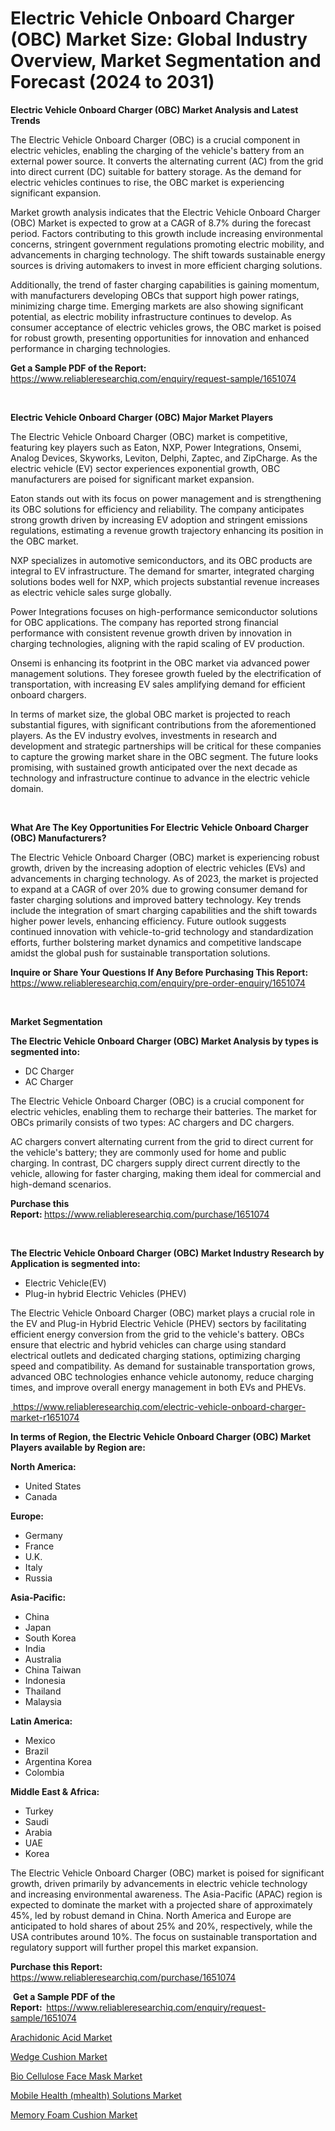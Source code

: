 <p><h1>Electric Vehicle Onboard Charger (OBC) Market Size: Global Industry Overview, Market Segmentation and Forecast (2024 to 2031)</h1></p><p><strong>Electric Vehicle Onboard Charger (OBC) Market Analysis and Latest Trends</strong></p>
<p><p>The Electric Vehicle Onboard Charger (OBC) is a crucial component in electric vehicles, enabling the charging of the vehicle's battery from an external power source. It converts the alternating current (AC) from the grid into direct current (DC) suitable for battery storage. As the demand for electric vehicles continues to rise, the OBC market is experiencing significant expansion.</p><p>Market growth analysis indicates that the Electric Vehicle Onboard Charger (OBC) Market is expected to grow at a CAGR of 8.7% during the forecast period. Factors contributing to this growth include increasing environmental concerns, stringent government regulations promoting electric mobility, and advancements in charging technology. The shift towards sustainable energy sources is driving automakers to invest in more efficient charging solutions. </p><p>Additionally, the trend of faster charging capabilities is gaining momentum, with manufacturers developing OBCs that support high power ratings, minimizing charge time. Emerging markets are also showing significant potential, as electric mobility infrastructure continues to develop. As consumer acceptance of electric vehicles grows, the OBC market is poised for robust growth, presenting opportunities for innovation and enhanced performance in charging technologies.</p></p>
<p><strong>Get a Sample PDF of the Report:&nbsp;</strong> <a href="https://www.reliableresearchiq.com/enquiry/request-sample/1651074?utm_campaign=1141&utm_medium=2&utm_source=Github&utm_content=ia&utm_term=26092024&utm_id=electric-vehicle-onboard-charger-obc">https://www.reliableresearchiq.com/enquiry/request-sample/1651074</a></p>
<p>&nbsp;</p>
<p><strong>Electric Vehicle Onboard Charger (OBC) Major Market Players</strong></p>
<p><p>The Electric Vehicle Onboard Charger (OBC) market is competitive, featuring key players such as Eaton, NXP, Power Integrations, Onsemi, Analog Devices, Skyworks, Leviton, Delphi, Zaptec, and ZipCharge. As the electric vehicle (EV) sector experiences exponential growth, OBC manufacturers are poised for significant market expansion.</p><p>Eaton stands out with its focus on power management and is strengthening its OBC solutions for efficiency and reliability. The company anticipates strong growth driven by increasing EV adoption and stringent emissions regulations, estimating a revenue growth trajectory enhancing its position in the OBC market.</p><p>NXP specializes in automotive semiconductors, and its OBC products are integral to EV infrastructure. The demand for smarter, integrated charging solutions bodes well for NXP, which projects substantial revenue increases as electric vehicle sales surge globally.</p><p>Power Integrations focuses on high-performance semiconductor solutions for OBC applications. The company has reported strong financial performance with consistent revenue growth driven by innovation in charging technologies, aligning with the rapid scaling of EV production.</p><p>Onsemi is enhancing its footprint in the OBC market via advanced power management solutions. They foresee growth fueled by the electrification of transportation, with increasing EV sales amplifying demand for efficient onboard chargers.</p><p>In terms of market size, the global OBC market is projected to reach substantial figures, with significant contributions from the aforementioned players. As the EV industry evolves, investments in research and development and strategic partnerships will be critical for these companies to capture the growing market share in the OBC segment. The future looks promising, with sustained growth anticipated over the next decade as technology and infrastructure continue to advance in the electric vehicle domain.</p></p>
<p>&nbsp;</p>
<p><strong>What Are The Key Opportunities For Electric Vehicle Onboard Charger (OBC) Manufacturers?</strong></p>
<p><p>The Electric Vehicle Onboard Charger (OBC) market is experiencing robust growth, driven by the increasing adoption of electric vehicles (EVs) and advancements in charging technology. As of 2023, the market is projected to expand at a CAGR of over 20% due to growing consumer demand for faster charging solutions and improved battery technology. Key trends include the integration of smart charging capabilities and the shift towards higher power levels, enhancing efficiency. Future outlook suggests continued innovation with vehicle-to-grid technology and standardization efforts, further bolstering market dynamics and competitive landscape amidst the global push for sustainable transportation solutions.</p></p>
<p><strong>Inquire or Share Your Questions If Any Before Purchasing This Report:</strong> <a href="https://www.reliableresearchiq.com/enquiry/pre-order-enquiry/1651074?utm_campaign=1141&utm_medium=2&utm_source=Github&utm_content=ia&utm_term=26092024&utm_id=electric-vehicle-onboard-charger-obc">https://www.reliableresearchiq.com/enquiry/pre-order-enquiry/1651074</a></p>
<p>&nbsp;</p>
<p><strong>Market Segmentation</strong></p>
<p><strong>The Electric Vehicle Onboard Charger (OBC) Market Analysis by types is segmented into:</strong></p>
<p><ul><li>DC Charger</li><li>AC Charger</li></ul></p>
<p><p>The Electric Vehicle Onboard Charger (OBC) is a crucial component for electric vehicles, enabling them to recharge their batteries. The market for OBCs primarily consists of two types: AC chargers and DC chargers. </p><p>AC chargers convert alternating current from the grid to direct current for the vehicle's battery; they are commonly used for home and public charging. In contrast, DC chargers supply direct current directly to the vehicle, allowing for faster charging, making them ideal for commercial and high-demand scenarios.</p></p>
<p><strong>Purchase this Report:&nbsp;</strong><a href="https://www.reliableresearchiq.com/purchase/1651074?utm_campaign=1141&utm_medium=2&utm_source=Github&utm_content=ia&utm_term=26092024&utm_id=electric-vehicle-onboard-charger-obc">https://www.reliableresearchiq.com/purchase/1651074</a></p>
<p>&nbsp;</p>
<p><strong>The Electric Vehicle Onboard Charger (OBC) Market Industry Research by Application is segmented into:</strong></p>
<p><ul><li>Electric Vehicle(EV)</li><li>Plug-in hybrid Electric Vehicles (PHEV)</li></ul></p>
<p><p>The Electric Vehicle Onboard Charger (OBC) market plays a crucial role in the EV and Plug-in Hybrid Electric Vehicle (PHEV) sectors by facilitating efficient energy conversion from the grid to the vehicle's battery. OBCs ensure that electric and hybrid vehicles can charge using standard electrical outlets and dedicated charging stations, optimizing charging speed and compatibility. As demand for sustainable transportation grows, advanced OBC technologies enhance vehicle autonomy, reduce charging times, and improve overall energy management in both EVs and PHEVs.</p></p>
<p><a href="https://www.reliableresearchiq.com/electric-vehicle-onboard-charger-market-r1651074?utm_campaign=1141&utm_medium=2&utm_source=Github&utm_content=ia&utm_term=26092024&utm_id=electric-vehicle-onboard-charger-obc">&nbsp;https://www.reliableresearchiq.com/electric-vehicle-onboard-charger-market-r1651074</a></p>
<p><strong>In terms of Region, the Electric Vehicle Onboard Charger (OBC) Market Players available by Region are:</strong></p>
<p>
    <p> <strong> North America: </strong>
        <ul>
            <li>United States</li>
            <li>Canada</li>
        </ul>
        </p> 
    <p> <strong> Europe: </strong>
        <ul>
            <li>Germany</li>
            <li>France</li>
            <li>U.K.</li>
            <li>Italy</li>
            <li>Russia</li>
        </ul>
        </p> 
    <p> <strong> Asia-Pacific: </strong>
        <ul>
            <li>China</li>
            <li>Japan</li>
            <li>South Korea</li>
            <li>India</li>
            <li>Australia</li>
            <li>China Taiwan</li>
            <li>Indonesia</li>
            <li>Thailand</li>
            <li>Malaysia</li>
        </ul>
        </p> 
    <p> <strong> Latin America: </strong>
        <ul>
            <li>Mexico</li>
            <li>Brazil</li>
            <li>Argentina Korea</li>
            <li>Colombia</li>
        </ul>
        </p> 
    <p> <strong> Middle East & Africa: </strong>
        <ul>
            <li>Turkey</li>
            <li>Saudi</li>
            <li>Arabia</li>
            <li>UAE</li>
            <li>Korea</li>
        </ul>
    </p>
    </p>
<p><p>The Electric Vehicle Onboard Charger (OBC) market is poised for significant growth, driven primarily by advancements in electric vehicle technology and increasing environmental awareness. The Asia-Pacific (APAC) region is expected to dominate the market with a projected share of approximately 45%, led by robust demand in China. North America and Europe are anticipated to hold shares of about 25% and 20%, respectively, while the USA contributes around 10%. The focus on sustainable transportation and regulatory support will further propel this market expansion.</p></p>
<p><strong>Purchase this Report: </strong><a href="https://www.reliableresearchiq.com/purchase/1651074?utm_campaign=1141&utm_medium=2&utm_source=Github&utm_content=ia&utm_term=26092024&utm_id=electric-vehicle-onboard-charger-obc">https://www.reliableresearchiq.com/purchase/1651074</a></p>
<p>&nbsp;<strong>Get a Sample PDF of the Report:&nbsp;&nbsp;</strong><a href="https://www.reliableresearchiq.com/enquiry/request-sample/1651074?utm_campaign=1141&utm_medium=2&utm_source=Github&utm_content=ia&utm_term=26092024&utm_id=electric-vehicle-onboard-charger-obc">https://www.reliableresearchiq.com/enquiry/request-sample/1651074</a></p>
<p><strong></strong></p>
<p><p><a href="https://www.linkedin.com/pulse/arachidonic-acid-market-size-growth-trends-statistics-forecasts-rkytf?utm_campaign=1141&utm_medium=2&utm_source=Github&utm_content=ia&utm_term=26092024&utm_id=electric-vehicle-onboard-charger-obc">Arachidonic Acid Market</a></p><p><a href="https://issuu.com/reportprime-2/docs/wedge-cushion-market-size-2030.pptx_8eb4c61a9b111a?utm_campaign=1141&utm_medium=2&utm_source=Github&utm_content=ia&utm_term=26092024&utm_id=electric-vehicle-onboard-charger-obc">Wedge Cushion Market</a></p><p><a href="https://github.com/SotoRodolfo12/Market-Research-Report-List-1/blob/main/bio-cellulose-face-mask-market.md?utm_campaign=1141&utm_medium=2&utm_source=Github&utm_content=ia&utm_term=26092024&utm_id=electric-vehicle-onboard-charger-obc">Bio Cellulose Face Mask Market</a></p><p><a href="https://github.com/SaraPrifti82/Market-Research-Report-List-1/blob/main/mobile-health-mhealth-solutions-market.md?utm_campaign=1141&utm_medium=2&utm_source=Github&utm_content=ia&utm_term=26092024&utm_id=electric-vehicle-onboard-charger-obc">Mobile Health (mhealth) Solutions Market</a></p><p><a href="https://issuu.com/reportprime-2/docs/memory-foam-cushion-market-size-203_e5376500040df1?utm_campaign=1141&utm_medium=2&utm_source=Github&utm_content=ia&utm_term=26092024&utm_id=electric-vehicle-onboard-charger-obc">Memory Foam Cushion Market</a></p></p>